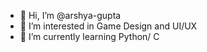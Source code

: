 - 👋 Hi, I’m @arshya-gupta
- 👀 I’m interested in Game Design and UI/UX
- 🌱 I’m currently learning Python/ C
